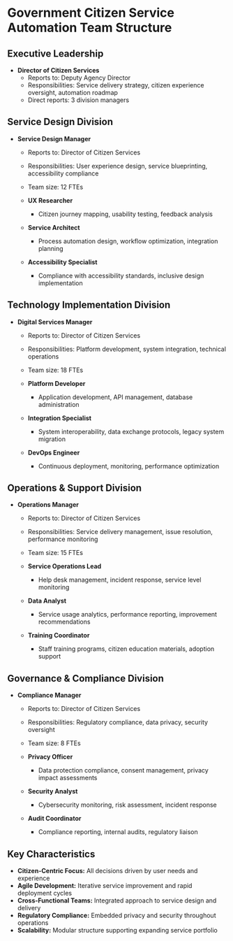 # Government Citizen Service Automation Team Structure

## Executive Leadership
- **Director of Citizen Services**
  - Reports to: Deputy Agency Director
  - Responsibilities: Service delivery strategy, citizen experience oversight, automation roadmap
  - Direct reports: 3 division managers

## Service Design Division
- **Service Design Manager**
  - Reports to: Director of Citizen Services
  - Responsibilities: User experience design, service blueprinting, accessibility compliance
  - Team size: 12 FTEs

  - **UX Researcher**
    - Citizen journey mapping, usability testing, feedback analysis
  - **Service Architect**
    - Process automation design, workflow optimization, integration planning
  - **Accessibility Specialist**
    - Compliance with accessibility standards, inclusive design implementation

## Technology Implementation Division
- **Digital Services Manager**
  - Reports to: Director of Citizen Services
  - Responsibilities: Platform development, system integration, technical operations
  - Team size: 18 FTEs

  - **Platform Developer**
    - Application development, API management, database administration
  - **Integration Specialist**
    - System interoperability, data exchange protocols, legacy system migration
  - **DevOps Engineer**
    - Continuous deployment, monitoring, performance optimization

## Operations & Support Division
- **Operations Manager**
  - Reports to: Director of Citizen Services
  - Responsibilities: Service delivery management, issue resolution, performance monitoring
  - Team size: 15 FTEs

  - **Service Operations Lead**
    - Help desk management, incident response, service level monitoring
  - **Data Analyst**
    - Service usage analytics, performance reporting, improvement recommendations
  - **Training Coordinator**
    - Staff training programs, citizen education materials, adoption support

## Governance & Compliance Division
- **Compliance Manager**
  - Reports to: Director of Citizen Services
  - Responsibilities: Regulatory compliance, data privacy, security oversight
  - Team size: 8 FTEs

  - **Privacy Officer**
    - Data protection compliance, consent management, privacy impact assessments
  - **Security Analyst**
    - Cybersecurity monitoring, risk assessment, incident response
  - **Audit Coordinator**
    - Compliance reporting, internal audits, regulatory liaison

## Key Characteristics
- **Citizen-Centric Focus:** All decisions driven by user needs and experience
- **Agile Development:** Iterative service improvement and rapid deployment cycles
- **Cross-Functional Teams:** Integrated approach to service design and delivery
- **Regulatory Compliance:** Embedded privacy and security throughout operations
- **Scalability:** Modular structure supporting expanding service portfolio